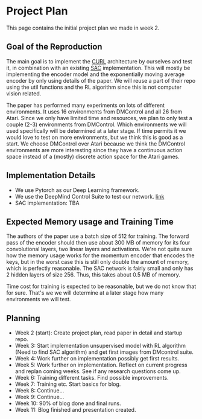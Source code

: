 # Project Plan

This page contains the initial project plan we made in week 2. 

## Goal of the Reproduction
The main goal is to implement the [CURL](https://arxiv.org/pdf/2004.04136.pdf) architecture by ourselves and test it, in combination with an existing [SAC](https://arxiv.org/pdf/1801.01290.pdf) implementation. 
This will mostly be implementing the encoder model and the exponentially moving average encoder by only using details of the paper. We will reuse a part of their repo using the util functions and the RL algorithm since this is not computer vision related.

The paper has performed many experiments on lots of different environments. It uses 16 environments from DMControl and all 26 from Atari. Since we only have limited time and resources, we plan to only test a couple (2-3) environments from DMControl. Which environments we will used specifically will be determined at a later stage. If time permits it we would love to test on more environments, but we think this is good as a start. We choose DMControl over Atari because we think the DMControl environments are more interesting since they have a continuous action space instead of a (mostly) discrete action space for the Atari games.

## Implementation Details
- We use Pytorch as our Deep Learning framework.
- We use the DeepMind Control Suite to test our network. [link](https://arxiv.org/pdf/1801.00690.pdf)
- SAC implementation: TBA 

## Expected Memory usage and Training Time 
The authors of the paper use a batch size of 512 for training. The forward pass of the encoder should then use about 300 MB of memory for its four convolutional layers, two linear layers and activations. We're not quite sure how the memory usage works for the momentum encoder that encodes the keys, but in the worst case this is still only double the amount of memory, which is perfectly reasonable. The SAC network is fairly small and only has 2 hidden layers of size 256. Thus, this takes about 0.5 MB of memory.

Time cost for training is expected to be reasonable, but we do not know that for sure. That's we we will determine at a later stage how many environments we will test.

## Planning
- Week 2 (start): Create project plan, read paper in detail and startup repo.
- Week 3: Start implementation unsupervised model with RL algorithm (Need to find SAC algorithm) and get first images from DMcontrol suite. 
- Week 4: Work further on implementation possibly get first results.
- Week 5: Work further on implementation. Reflect on current progress and replan coming weeks. See if any research questions come up.
- Week 6: Training different tasks. Find possible improvements.
- Week 7: Training etc. Start basics for blog.
- Week 8: Continue...
- Week 9: Continue...
- Week 10: 90% of blog done and final runs.
- Week 11: Blog finished and presentation created.